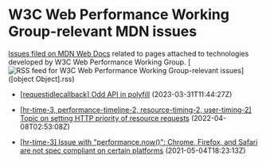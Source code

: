 # W3C Web Performance Working Group-relevant MDN issues

[Issues filed on MDN Web Docs](https://github.com/mdn/content/issues) related to pages attached to technologies developed by W3C Web Performance Working Group. [![RSS feed for W3C Web Performance Working Group-relevant issues](https://www.w3.org/QA/2007/04/feed_icon)]([object Object].rss)

* [[requestidlecallback] Odd API in polyfill](https://github.com/mdn/content/issues/25804) (2023-03-31T11:44:27Z)
  
* [[hr-time-3, performance-timeline-2, resource-timing-2, user-timing-2] Topic on setting HTTP priority of resource requests](https://github.com/mdn/content/issues/14803) (2022-04-08T02:53:08Z)
  
* [[hr-time-3] Issue with "performance.now()": Chrome, Firefox, and Safari are not spec compliant on certain platforms](https://github.com/mdn/content/issues/4713) (2021-05-04T18:23:13Z)
  
